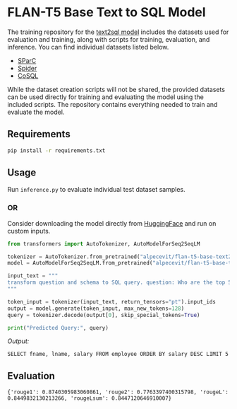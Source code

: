 # FLAN-T5 Base Text to SQL Model

The training repository for the [text2sql model](https://huggingface.co/alpecevit/flan-t5-base-text2sql) includes the datasets used for evaluation and training, along with scripts for training, evaluation, and inference. You can find individual datasets listed below.

- [SParC](https://yale-lily.github.io/sparc)
- [Spider](https://yale-lily.github.io/spider)
- [CoSQL](https://yale-lily.github.io/cosql)

While the dataset creation scripts will not be shared, the provided datasets can be used directly for training and evaluating the model using the included scripts. The repository contains everything needed to train and evaluate the model.

## Requirements

```bash
pip install -r requirements.txt
```

## Usage

Run `inference.py` to evaluate individual test dataset samples.

### OR

Consider downloading the model directly from [HuggingFace](https://huggingface.co/alpecevit/flan-t5-base-text2sql) and run on custom inputs.

```python
from transformers import AutoTokenizer, AutoModelForSeq2SeqLM

tokenizer = AutoTokenizer.from_pretrained("alpecevit/flan-t5-base-text2sql")
model = AutoModelForSeq2SeqLM.from_pretrained("alpecevit/flan-t5-base-text2sql")

input_text = """
transform question and schema to SQL query. question: Who are the top 5 most paid employess by first name, last name, and salary ? schema: employee(salary, bdate, dno, ssn, fname, sex, superssn, address, minit, lname), department(dnumber, mgrstartdate, dname, mgrssn), dept_locations(dnumber, dlocation), project(pnumber, dnum, pname, plocation), works_on(pno, hours, essn), dependent(bdate, essn, dependent_name, sex, relationship).
"""

token_input = tokenizer(input_text, return_tensors="pt").input_ids
output = model.generate(token_input, max_new_tokens=128)
query = tokenizer.decode(output[0], skip_special_tokens=True)

print("Predicted Query:", query)
```

*Output:*

```
SELECT fname, lname, salary FROM employee ORDER BY salary DESC LIMIT 5
```

## Evaluation

```
{'rouge1': 0.8740305983060861, 'rouge2': 0.7763397400315798, 'rougeL': 0.8449832130213266, 'rougeLsum': 0.8447120646910007}
```